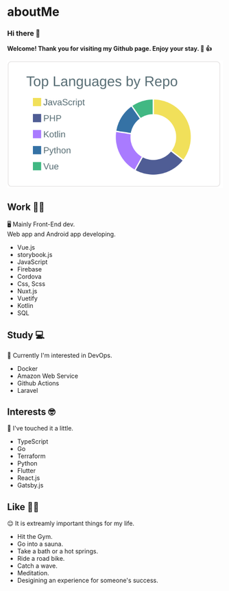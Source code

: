 # aboutMe

###  Hi there 👋

**Welcome! Thank you for visiting my Github page. Enjoy your stay. 🙂 👍**

[![](https://raw.githubusercontent.com/soregashi-27/aboutMe/main/profile-summary-card-output/default/1-repos-per-language.svg)](https://github.com/vn7n24fzkq/github-profile-summary-cards)


## Work 💁‍♂️
🖥  Mainly Front-End dev. \
    Web app and Android app developing.

- Vue.js
- storybook.js
- JavaScript
- Firebase
- Cordova
- Css, Scss
- Nuxt.js
- Vuetify
- Kotlin
- SQL


## Study 💻
🌱 Currently I'm interested in DevOps.

- Docker
- Amazon Web Service
- Github Actions
- Laravel


## Interests 🤓
👀 I've touched it a little. 

- TypeScript
- Go
- Terraform
- Python
- Flutter
- React.js
- Gatsby.js


## Like 🏋️‍♂️
😌 It is extreamly important things for my life.

- Hit the Gym.
- Go into a sauna.
- Take a bath or a hot springs.
- Ride a road bike.
- Catch a wave.
- Meditation.
- Desigining an experience for someone's success.

